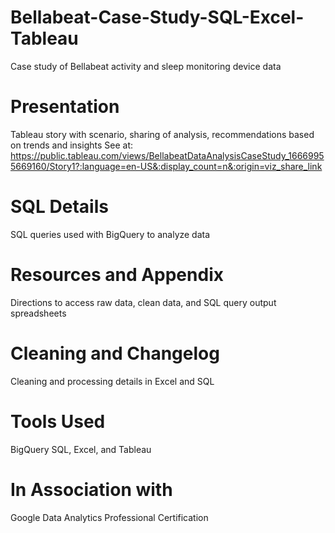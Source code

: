 # Bellabeat-Case-Study-SQL-Excel-Tableau
Case study of Bellabeat activity and sleep monitoring device data  
# Presentation
Tableau story with scenario, sharing of analysis, recommendations based on trends and insights
See at: https://public.tableau.com/views/BellabeatDataAnalysisCaseStudy_16669955669160/Story1?:language=en-US&:display_count=n&:origin=viz_share_link
# SQL Details
SQL queries used with BigQuery to analyze data
# Resources and Appendix
Directions to access raw data, clean data, and SQL query output spreadsheets
# Cleaning and Changelog
Cleaning and processing details in Excel and SQL
# Tools Used
BigQuery SQL, Excel, and Tableau
# In Association with
Google Data Analytics Professional Certification
